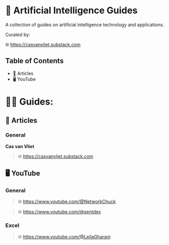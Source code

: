 # 📃 Artificial Intelligence Guides

A collection of guides on artificial intelligence technology and applications.

Curated by:

🌐 https://casvanvliet.substack.com

## Table of Contents

- 📄 Articles
- 🖥️ YouTube
   
# 🧑‍🏫 Guides:
## 📄 Articles

### General

**Cas van Vliet**
> 🌐 https://casvanvliet.substack.com

## 🖥️ YouTube
### General
> 🌐 https://www.youtube.com/@NetworkChuck

> 🌐 https://www.youtube.com/@sentdex

### Excel
> 🌐 https://www.youtube.com/@LeilaGharani
